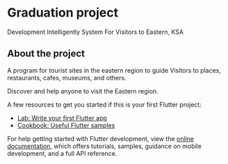 # Graduation project

Development Intelligently System For Visitors to Eastern, KSA

## About the project

A program for tourist sites in the eastern region to guide Visitors to places, restaurants, cafes, museums, and others.

Discover and help anyone to visit the Eastern region.

A few resources to get you started if this is your first Flutter project:

- [Lab: Write your first Flutter app](https://docs.flutter.dev/get-started/codelab)
- [Cookbook: Useful Flutter samples](https://docs.flutter.dev/cookbook)

For help getting started with Flutter development, view the
[online documentation](https://docs.flutter.dev/), which offers tutorials,
samples, guidance on mobile development, and a full API reference.
